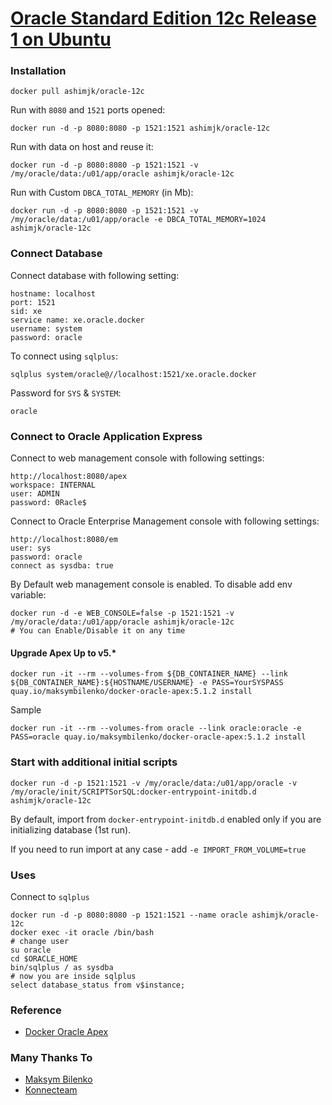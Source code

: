[Oracle Standard Edition 12c Release 1 on Ubuntu](https://github.com/ashimjk/docker-oracle-12c)
===============================================

### Installation

    docker pull ashimjk/oracle-12c

Run with `8080` and `1521` ports opened:

    docker run -d -p 8080:8080 -p 1521:1521 ashimjk/oracle-12c

Run with data on host and reuse it:

    docker run -d -p 8080:8080 -p 1521:1521 -v /my/oracle/data:/u01/app/oracle ashimjk/oracle-12c

Run with Custom `DBCA_TOTAL_MEMORY` (in Mb):

    docker run -d -p 8080:8080 -p 1521:1521 -v /my/oracle/data:/u01/app/oracle -e DBCA_TOTAL_MEMORY=1024 ashimjk/oracle-12c

### Connect Database

Connect database with following setting:

    hostname: localhost
    port: 1521
    sid: xe
    service name: xe.oracle.docker
    username: system
    password: oracle

To connect using `sqlplus`:

    sqlplus system/oracle@//localhost:1521/xe.oracle.docker

Password for `SYS` & `SYSTEM`:

    oracle

### Connect to Oracle Application Express

Connect to web management console with following settings:

    http://localhost:8080/apex
    workspace: INTERNAL
    user: ADMIN
    password: 0Racle$

Connect to Oracle Enterprise Management console with following settings:

    http://localhost:8080/em
    user: sys
    password: oracle
    connect as sysdba: true

By Default web management console is enabled. To disable add env variable:

    docker run -d -e WEB_CONSOLE=false -p 1521:1521 -v /my/oracle/data:/u01/app/oracle ashimjk/oracle-12c
    # You can Enable/Disable it on any time

#### Upgrade Apex Up to v5.*

    docker run -it --rm --volumes-from ${DB_CONTAINER_NAME} --link ${DB_CONTAINER_NAME}:${HOSTNAME/USERNAME} -e PASS=YourSYSPASS quay.io/maksymbilenko/docker-oracle-apex:5.1.2 install

Sample

    docker run -it --rm --volumes-from oracle --link oracle:oracle -e PASS=oracle quay.io/maksymbilenko/docker-oracle-apex:5.1.2 install

### Start with additional initial scripts

    docker run -d -p 1521:1521 -v /my/oracle/data:/u01/app/oracle -v /my/oracle/init/SCRIPTSorSQL:docker-entrypoint-initdb.d ashimjk/oracle-12c

By default, import from `docker-entrypoint-initdb.d` enabled only if you are initializing database (1st run).

If you need to run import at any case - add `-e IMPORT_FROM_VOLUME=true`

### Uses

Connect to `sqlplus`

    docker run -d -p 8080:8080 -p 1521:1521 --name oracle ashimjk/oracle-12c
    docker exec -it oracle /bin/bash
    # change user
    su oracle
    cd $ORACLE_HOME
    bin/sqlplus / as sysdba
    # now you are inside sqlplus
    select database_status from v$instance;

### Reference

- [Docker Oracle Apex](https://github.com/MaksymBilenko/docker-oracle-apex)

### Many Thanks To

- [Maksym Bilenko](https://github.com/MaksymBilenko/docker-oracle-12c)
- [Konnecteam](https://github.com/konnecteam/docker-oracle-12c)
